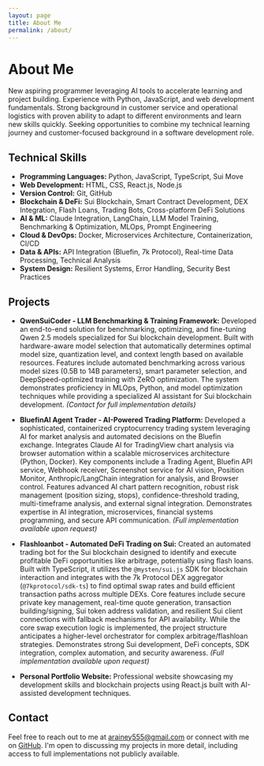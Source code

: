```yaml
---
layout: page
title: About Me
permalink: /about/
---
```


# About Me

New aspiring programmer leveraging AI tools to accelerate learning and project building. Experience with Python, JavaScript, and web development fundamentals. Strong background in customer service and operational logistics with proven ability to adapt to different environments and learn new skills quickly. Seeking opportunities to combine my technical learning journey and customer-focused background in a software development role.

## Technical Skills

- **Programming Languages:** Python, JavaScript, TypeScript, Sui Move
- **Web Development:** HTML, CSS, React.js, Node.js
- **Version Control:** Git, GitHub
- **Blockchain & DeFi:** Sui Blockchain, Smart Contract Development, DEX Integration, Flash Loans, Trading Bots, Cross-platform DeFi Solutions
- **AI & ML:** Claude Integration, LangChain, LLM Model Training, Benchmarking & Optimization, MLOps, Prompt Engineering
- **Cloud & DevOps:** Docker, Microservices Architecture, Containerization, CI/CD
- **Data & APIs:** API Integration (Bluefin, 7k Protocol), Real-time Data Processing, Technical Analysis
- **System Design:** Resilient Systems, Error Handling, Security Best Practices

## Projects

- **QwenSuiCoder - LLM Benchmarking & Training Framework:** Developed an end-to-end solution for benchmarking, optimizing, and fine-tuning Qwen 2.5 models specialized for Sui blockchain development. Built with hardware-aware model selection that automatically determines optimal model size, quantization level, and context length based on available resources. Features include automated benchmarking across various model sizes (0.5B to 14B parameters), smart parameter selection, and DeepSpeed-optimized training with ZeRO optimization. The system demonstrates proficiency in MLOps, Python, and model optimization techniques while providing a specialized AI assistant for Sui blockchain development. *(Contact for full implementation details)*

- **BluefinAI Agent Trader - AI-Powered Trading Platform:** Developed a sophisticated, containerized cryptocurrency trading system leveraging AI for market analysis and automated decisions on the Bluefin exchange. Integrates Claude AI for TradingView chart analysis via browser automation within a scalable microservices architecture (Python, Docker). Key components include a Trading Agent, Bluefin API service, Webhook receiver, Screenshot service for AI vision, Position Monitor, Anthropic/LangChain integration for analysis, and Browser control. Features advanced AI chart pattern recognition, robust risk management (position sizing, stops), confidence-threshold trading, multi-timeframe analysis, and external signal integration. Demonstrates expertise in AI integration, microservices, financial systems programming, and secure API communication. *(Full implementation available upon request)*

- **Flashloanbot - Automated DeFi Trading on Sui:** Created an automated trading bot for the Sui blockchain designed to identify and execute profitable DeFi opportunities like arbitrage, potentially using flash loans. Built with TypeScript, it utilizes the `@mysten/sui.js` SDK for blockchain interaction and integrates with the 7k Protocol DEX aggregator (`@7kprotocol/sdk-ts`) to find optimal swap rates and build efficient transaction paths across multiple DEXs. Core features include secure private key management, real-time quote generation, transaction building/signing, Sui token address validation, and resilient Sui client connections with fallback mechanisms for API availability. While the core swap execution logic is implemented, the project structure anticipates a higher-level orchestrator for complex arbitrage/flashloan strategies. Demonstrates strong Sui development, DeFi concepts, SDK integration, complex automation, and security awareness. *(Full implementation available upon request)*

- **Personal Portfolio Website:** Professional website showcasing my development skills and blockchain projects using React.js built with AI-assisted development techniques.

## Contact

Feel free to reach out to me at [arainey555@gmail.com](mailto:arainey555@gmail.com) or connect with me on [GitHub](https://github.com/Angleito). I'm open to discussing my projects in more detail, including access to full implementations not publicly available. 